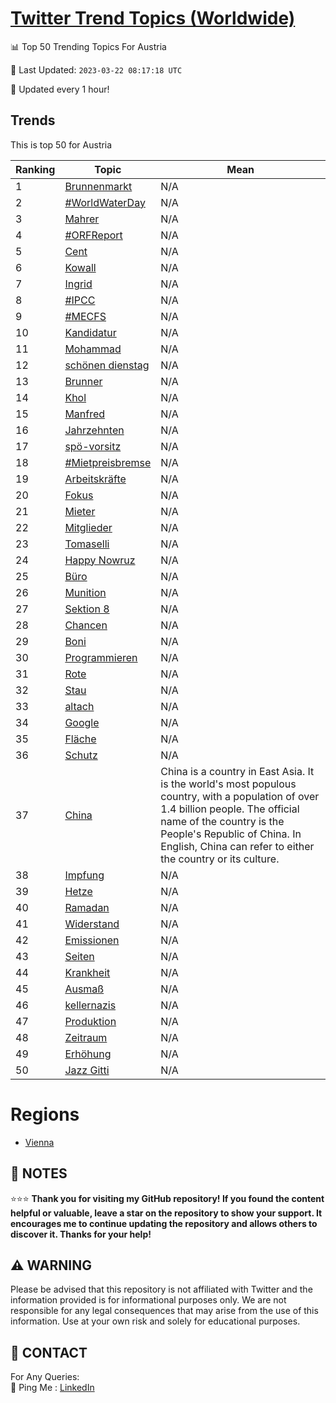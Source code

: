 [Twitter Trend Topics (Worldwide)](https://github.com/ErcinDedeoglu/Twitter-Trend-Topics)
==========


📊 Top 50 Trending Topics For Austria

📆 Last Updated: `2023-03-22 08:17:18 UTC`

🔧 Updated every 1 hour!


## Trends

This is top 50 for Austria

| Ranking | Topic | Mean |
| ------- | ------------ | ------------ |
| 1 | [Brunnenmarkt](http://twitter.com/search?q=Brunnenmarkt) | N/A |
| 2 | [#WorldWaterDay](http://twitter.com/search?q=%23WorldWaterDay) | N/A |
| 3 | [Mahrer](http://twitter.com/search?q=Mahrer) | N/A |
| 4 | [#ORFReport](http://twitter.com/search?q=%23ORFReport) | N/A |
| 5 | [Cent](http://twitter.com/search?q=Cent) | N/A |
| 6 | [Kowall](http://twitter.com/search?q=Kowall) | N/A |
| 7 | [Ingrid](http://twitter.com/search?q=Ingrid) | N/A |
| 8 | [#IPCC](http://twitter.com/search?q=%23IPCC) | N/A |
| 9 | [#MECFS](http://twitter.com/search?q=%23MECFS) | N/A |
| 10 | [Kandidatur](http://twitter.com/search?q=Kandidatur) | N/A |
| 11 | [Mohammad](http://twitter.com/search?q=Mohammad) | N/A |
| 12 | [schönen dienstag](http://twitter.com/search?q=sch%c3%b6nen+dienstag) | N/A |
| 13 | [Brunner](http://twitter.com/search?q=Brunner) | N/A |
| 14 | [Khol](http://twitter.com/search?q=Khol) | N/A |
| 15 | [Manfred](http://twitter.com/search?q=Manfred) | N/A |
| 16 | [Jahrzehnten](http://twitter.com/search?q=Jahrzehnten) | N/A |
| 17 | [spö-vorsitz](http://twitter.com/search?q=sp%c3%b6-vorsitz) | N/A |
| 18 | [#Mietpreisbremse](http://twitter.com/search?q=%23Mietpreisbremse) | N/A |
| 19 | [Arbeitskräfte](http://twitter.com/search?q=Arbeitskr%c3%a4fte) | N/A |
| 20 | [Fokus](http://twitter.com/search?q=Fokus) | N/A |
| 21 | [Mieter](http://twitter.com/search?q=Mieter) | N/A |
| 22 | [Mitglieder](http://twitter.com/search?q=Mitglieder) | N/A |
| 23 | [Tomaselli](http://twitter.com/search?q=Tomaselli) | N/A |
| 24 | [Happy Nowruz](http://twitter.com/search?q=Happy+Nowruz) | N/A |
| 25 | [Büro](http://twitter.com/search?q=B%c3%bcro) | N/A |
| 26 | [Munition](http://twitter.com/search?q=Munition) | N/A |
| 27 | [Sektion 8](http://twitter.com/search?q=Sektion+8) | N/A |
| 28 | [Chancen](http://twitter.com/search?q=Chancen) | N/A |
| 29 | [Boni](http://twitter.com/search?q=Boni) | N/A |
| 30 | [Programmieren](http://twitter.com/search?q=Programmieren) | N/A |
| 31 | [Rote](http://twitter.com/search?q=Rote) | N/A |
| 32 | [Stau](http://twitter.com/search?q=Stau) | N/A |
| 33 | [altach](http://twitter.com/search?q=altach) | N/A |
| 34 | [Google](http://twitter.com/search?q=Google) | N/A |
| 35 | [Fläche](http://twitter.com/search?q=Fl%c3%a4che) | N/A |
| 36 | [Schutz](http://twitter.com/search?q=Schutz) | N/A |
| 37 | [China](http://twitter.com/search?q=China) | China is a country in East Asia. It is the world's most populous country, with a population of over 1.4 billion people. The official name of the country is the People's Republic of China. In English, China can refer to either the country or its culture. |
| 38 | [Impfung](http://twitter.com/search?q=Impfung) | N/A |
| 39 | [Hetze](http://twitter.com/search?q=Hetze) | N/A |
| 40 | [Ramadan](http://twitter.com/search?q=Ramadan) | N/A |
| 41 | [Widerstand](http://twitter.com/search?q=Widerstand) | N/A |
| 42 | [Emissionen](http://twitter.com/search?q=Emissionen) | N/A |
| 43 | [Seiten](http://twitter.com/search?q=Seiten) | N/A |
| 44 | [Krankheit](http://twitter.com/search?q=Krankheit) | N/A |
| 45 | [Ausmaß](http://twitter.com/search?q=Ausma%c3%9f) | N/A |
| 46 | [kellernazis](http://twitter.com/search?q=kellernazis) | N/A |
| 47 | [Produktion](http://twitter.com/search?q=Produktion) | N/A |
| 48 | [Zeitraum](http://twitter.com/search?q=Zeitraum) | N/A |
| 49 | [Erhöhung](http://twitter.com/search?q=Erh%c3%b6hung) | N/A |
| 50 | [Jazz Gitti](http://twitter.com/search?q=Jazz+Gitti) | N/A |



# Regions

* [Vienna](</Austria/Vienna.md>)



## 📝 NOTES

⭐⭐⭐ **Thank you for visiting my GitHub repository! If you found the content helpful or valuable, leave a star on the repository to show your support. It encourages me to continue updating the repository and allows others to discover it. Thanks for your help!**


## ⚠️ WARNING

Please be advised that this repository is not affiliated with Twitter and the information provided is for informational purposes only. We are not responsible for any legal consequences that may arise from the use of this information. Use at your own risk and solely for educational purposes.


## 📨 CONTACT

 For Any Queries:  
            🏓 Ping Me : [LinkedIn](https://www.linkedin.com/in/ercindedeoglu/)
